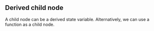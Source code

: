 ## Derived child node

A child node can be a derived state variable. Alternatively, we can use a function as a child node.
